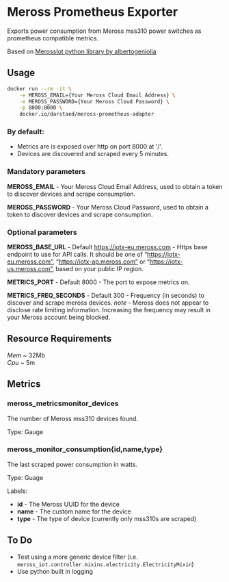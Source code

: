 # Meross Prometheus Exporter
Exports power consumption from Meross mss310 power switches as prometheus compatible metrics.

Based on [MerossIot python library by albertogeniolia](https://github.com/albertogeniola/MerossIot)

## Usage
```sh
docker run --rm -it \
    -e MEROSS_EMAIL={Your Meross Cloud Email Address} \
    -e MEROSS_PASSWORD={Your Meross Cloud Password} \
    -p 8000:8000 \
    docker.io/darstaed/meross-prometheus-adapter
```
### By default:
- Metrics are is exposed over http on port 8000 at '/'.
- Devices are discovered and scraped every 5 minutes.

### Mandatory parameters
**MEROSS_EMAIL** - Your Meross Cloud Email Address, used to obtain a token to discover devices and scrape consumption.

**MEROSS_PASSWORD** - Your Meross Cloud Password, used to obtain a token to discover devices and scrape consumption.

### Optional parameters
**MEROSS_BASE_URL** - Default https://iotx-eu.meross.com - Https base endpoint to use for API calls. It should be one of “https://iotx-eu.meross.com”, “https://iotx-ap.meross.com” or “https://iotx-us.meross.com”, based on your public IP region.

**METRICS_PORT** - Default 8000 - The port to expose metrics on.

**METRICS_FREQ_SECONDS** - Default 300 - Frequency (in seconds) to discover and scrape meross devices. *note* - Meross does not appear to disclose rate limiting information. Increasing the frequency may result in your Meross account being blocked.

## Resource Requirements
*Mem* ~ 32Mb \
*Cpu* ~ 5m

## Metrics
### meross_metricsmonitor_devices
The number of Meross mss310 devices found.

Type: Gauge

### meross_monitor_consumption{id,name,type}
The last scraped power consumption in watts.

Type: Guage

Labels:
- **id** -  The Meross UUID for the device
- **name** - The custom name for the device
- **type** - The type of device (currently only mss310s are scraped)

## To Do
- Test using a more generic device filter (i.e. `meross_iot.controller.mixins.electricity.ElectricityMixin`)
- Use python built in logging